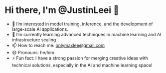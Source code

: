 # Hi there, I'm @JustinLeei 👋

- 👀 I’m interested in model training, inference, and the development of large-scale AI applications.
- 🌱 I’m currently learning advanced techniques in machine learning and AI infrastructure scaling
- 📫 How to reach me: onlymaxlee@gmail.com
- 😄 Pronouns: he/him
- ⚡ Fun fact: I have a strong passion for merging creative ideas with technical solutions, especially in the AI and machine learning space!
